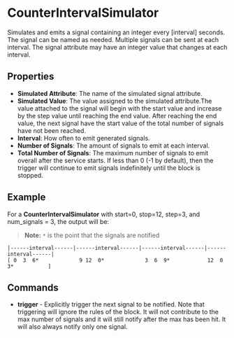 CounterIntervalSimulator
========================
Simulates and emits a signal containing an integer every [interval] seconds. The signal can be named as needed. Multiple signals can be sent at each interval. The signal attribute may have an integer value that changes at each interval.

Properties
---
- **Simulated Attribute**: The name of the simulated signal attribute.
- **Simulated Value**: The value assigned to the simulated attribute.The value attached to the signal will begin with the start value and increase by the step value until reaching the end value. After reaching the end value, the next signal have the start value of the total number of signals have not been reached.
- **Interval**: How often to emit generated signals.
- **Number of Signals**: The amount of signals to emit at each interval.
- **Total Number of Signals**: The maximum number of signals to emit overall after the service starts. If less than 0 (-1 by default), then the trigger will continue to emit signals indefinitely until the block is stopped.

Example
---
For a **CounterIntervalSimulator** with start=0, stop=12, step=3, and num_signals = 3,
the output will be:
> **Note:** `*` is the point that the signals are notified
```
|------interval------|------interval------|------interval------|------interval------|
[ 0  3  6*             9 12  0*             3  6  9*            12  0  3*           ]
```

Commands
--------
 - **trigger** - Explicitly trigger the next signal to be notified. Note that triggering will ignore the rules of the block. It will not contribute to the max number of signals and it will still notify after the max has been hit. It will also always notify only one signal.
